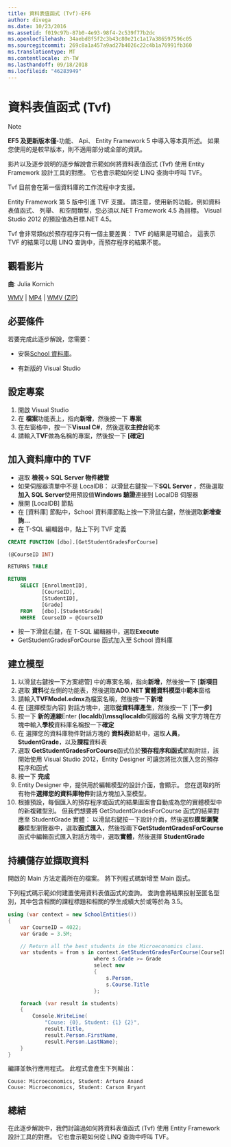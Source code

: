 ```yaml
---
title: 資料表值函式 (Tvf)-EF6
author: divega
ms.date: 10/23/2016
ms.assetid: f019c97b-87b0-4e93-98f4-2c539f77b2dc
ms.openlocfilehash: 34aebd8f5f2c3b43c80e21c1a17a386597596c05
ms.sourcegitcommit: 269c8a1a457a9ad27b4026c22c4b1a76991fb360
ms.translationtype: MT
ms.contentlocale: zh-TW
ms.lasthandoff: 09/18/2018
ms.locfileid: "46283949"
---
```

# <a name="table-valued-functions-tvfs"></a>資料表值函式 (Tvf)
> [!NOTE]
> **EF5 及更新版本僅**-功能、 Api、 Entity Framework 5 中導入等本頁所述。 如果您使用的是較早版本，則不適用部分或全部的資訊。

影片以及逐步說明的逐步解說會示範如何將資料表值函式 (Tvf) 使用 Entity Framework 設計工具的對應。 它也會示範如何從 LINQ 查詢中呼叫 TVF。

Tvf 目前會在第一個資料庫的工作流程中才支援。

Entity Framework 第 5 版中引進 TVF 支援。 請注意，使用新的功能，例如資料表值函式、 列舉、 和空間類型，您必須以.NET Framework 4.5 為目標。 Visual Studio 2012 的預設值為目標.NET 4.5。

Tvf 會非常類似於預存程序只有一個主要差異： TVF 的結果是可組合。 這表示 TVF 的結果可以用 LINQ 查詢中，而預存程序的結果不能。

## <a name="watch-the-video"></a>觀看影片

**由**: Julia Kornich

[WMV](https://download.microsoft.com/download/6/0/A/60A6E474-5EF3-4E1E-B9EA-F51D2DDB446A/HDI-ITPro-MSDN-winvideo-tvf.wmv) | [MP4](https://download.microsoft.com/download/6/0/A/60A6E474-5EF3-4E1E-B9EA-F51D2DDB446A/HDI-ITPro-MSDN-mp4video-tvf.m4v) | [WMV (ZIP)](https://download.microsoft.com/download/6/0/A/60A6E474-5EF3-4E1E-B9EA-F51D2DDB446A/HDI-ITPro-MSDN-winvideo-tvf.zip)

## <a name="pre-requisites"></a>必要條件

若要完成此逐步解說，您需要：

- 安裝[School 資料庫](~/ef6/resources/school-database.md)。

- 有新版的 Visual Studio

## <a name="set-up-the-project"></a>設定專案

1.  開啟 Visual Studio
2.  在 **檔案**功能表上，指向**新增**，然後按一下 **專案**
3.  在左窗格中，按一下**Visual C\#**，然後選取**主控台**範本
4.  請輸入**TVF**做為名稱的專案，然後按一下 **[確定]**

## <a name="add-a-tvf-to-the-database"></a>加入資料庫中的 TVF

-   選取 **檢視-&gt; SQL Server 物件總管**
-   如果伺服器清單中不是 LocalDB： 以滑鼠右鍵按一下**SQL Server** ，然後選取**加入 SQL Server**使用預設值**Windows 驗證**連接到 LocalDB 伺服器
-   展開 [LocalDB] 節點
-   在 [資料庫] 節點中，School 資料庫節點上按一下滑鼠右鍵，然後選取**新增查詢...**
-   在 T-SQL 編輯器中，貼上下列 TVF 定義

``` SQL
CREATE FUNCTION [dbo].[GetStudentGradesForCourse]

(@CourseID INT)

RETURNS TABLE

RETURN
    SELECT [EnrollmentID],
           [CourseID],
           [StudentID],
           [Grade]
    FROM   [dbo].[StudentGrade]
    WHERE  CourseID = @CourseID
```

-   按一下滑鼠右鍵，在 T-SQL 編輯器中，選取**Execute**
-   GetStudentGradesForCourse 函式加入至 School 資料庫

 

## <a name="create-a-model"></a>建立模型

1.  以滑鼠右鍵按一下方案總管] 中的專案名稱，指向**新增**，然後按一下 [**新項目**
2.  選取 **資料**從左側的功能表，然後選取**ADO.NET 實體資料模型**中**範本**窗格
3.  請輸入**TVFModel.edmx**為檔案名稱，然後按一下**新增**
4.  在 [選擇模型內容] 對話方塊中，選取**從資料庫產生**，然後按一下 [**下一步]**
5.  按一下 **新的連線**Enter **(localdb)\\mssqllocaldb**伺服器的 名稱 文字方塊在方塊中輸入**學校**資料庫名稱按一下**確定**
6.  在 選擇您的資料庫物件對話方塊的 **資料表**節點中，選取**人員**， **StudentGrade**，以及**課程**資料表
7.  選取  **GetStudentGradesForCourse**函式位於**預存程序和函式**節點附註，該開始使用 Visual Studio 2012，Entity Designer 可讓您將批次匯入您的預存程序和函式
8.  按一下 **完成**
9.  Entity Designer 中，提供用於編輯模型的設計介面，會顯示。 您在選取的所有物件**選擇您的資料庫物件**對話方塊加入至模型。
10. 根據預設，每個匯入的預存程序或函式的結果圖案會自動成為您的實體模型中的新複雜型別。 但我們想要將 GetStudentGradesForCourse 函式的結果對應至 StudentGrade 實體： 以滑鼠右鍵按一下設計介面，然後選取**模型瀏覽器**模型瀏覽器中，選取**函式匯入**，然後按兩下**GetStudentGradesForCourse**函式中編輯函式匯入對話方塊中，選取**實體**，然後選擇  **StudentGrade**

## <a name="persist-and-retrieve-data"></a>持續儲存並擷取資料

開啟的 Main 方法定義所在的檔案。 將下列程式碼新增至 Main 函式。

下列程式碼示範如何建置使用資料表值函式的查詢。 查詢會將結果投射至匿名型別，其中包含相關的課程標題和相關的學生成績大於或等於為 3.5。

``` csharp
using (var context = new SchoolEntities())
{
    var CourseID = 4022;
    var Grade = 3.5M;

    // Return all the best students in the Microeconomics class.
    var students = from s in context.GetStudentGradesForCourse(CourseID)
                            where s.Grade >= Grade
                            select new
                            {
                                s.Person,
                                s.Course.Title
                            };

    foreach (var result in students)
    {
        Console.WriteLine(
            "Couse: {0}, Student: {1} {2}",
            result.Title,  
            result.Person.FirstName,  
            result.Person.LastName);
    }
}
```

編譯並執行應用程式。 此程式會產生下列輸出：

```
Couse: Microeconomics, Student: Arturo Anand
Couse: Microeconomics, Student: Carson Bryant
```

## <a name="summary"></a>總結

在此逐步解說中，我們討論過如何將資料表值函式 (Tvf) 使用 Entity Framework 設計工具的對應。 它也會示範如何從 LINQ 查詢中呼叫 TVF。
